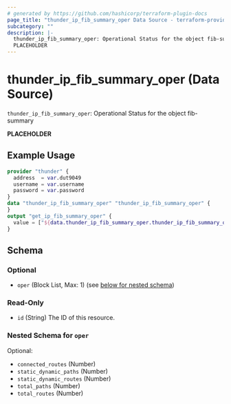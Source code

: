 ```yaml
---
# generated by https://github.com/hashicorp/terraform-plugin-docs
page_title: "thunder_ip_fib_summary_oper Data Source - terraform-provider-thunder"
subcategory: ""
description: |-
  thunder_ip_fib_summary_oper: Operational Status for the object fib-summary
  PLACEHOLDER
---
```


# thunder_ip_fib_summary_oper (Data Source)

`thunder_ip_fib_summary_oper`: Operational Status for the object fib-summary

__PLACEHOLDER__

## Example Usage

```terraform
provider "thunder" {
  address  = var.dut9049
  username = var.username
  password = var.password
}
data "thunder_ip_fib_summary_oper" "thunder_ip_fib_summary_oper" {
}
output "get_ip_fib_summary_oper" {
  value = ["${data.thunder_ip_fib_summary_oper.thunder_ip_fib_summary_oper}"]
}
```

<!-- schema generated by tfplugindocs -->
## Schema

### Optional

- `oper` (Block List, Max: 1) (see [below for nested schema](#nestedblock--oper))

### Read-Only

- `id` (String) The ID of this resource.

<a id="nestedblock--oper"></a>
### Nested Schema for `oper`

Optional:

- `connected_routes` (Number)
- `static_dynamic_paths` (Number)
- `static_dynamic_routes` (Number)
- `total_paths` (Number)
- `total_routes` (Number)


